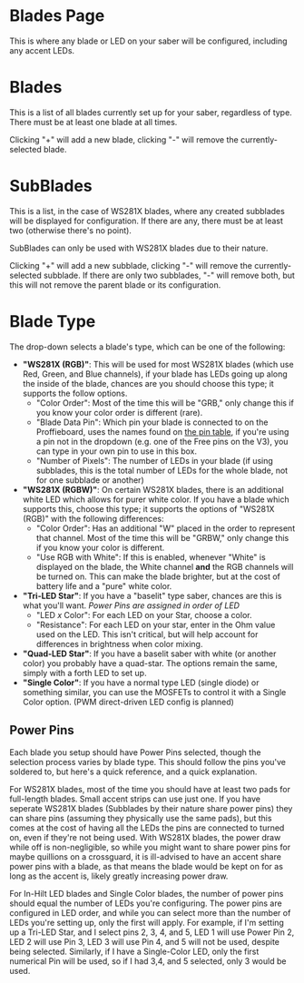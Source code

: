 # Blades Page

This is where any blade or LED on your saber will be configured, including any accent LEDs.

# Blades

This is a list of all blades currently set up for your saber, regardless of type. There must be at least one blade at all times.

Clicking "+" will add a new blade, clicking "-" will remove the currently-selected blade.

# SubBlades

This is a list, in the case of WS281X blades, where any created subblades will be displayed for configuration. If there are any, there must be at least two (otherwise there's no point).

SubBlades can only be used with WS281X blades due to their nature.

Clicking "+" will add a new subblade, clicking "-" will remove the currently-selected subblade. If there are only two subblades, "-" will remove both, but this will not remove the parent blade or its configuration.

# Blade Type

The drop-down selects a blade's type, which can be one of the following:

- **"WS281X (RGB)"**: This will be used for most WS281X blades (which use Red, Green, and Blue channels), if your blade has LEDs going up along the inside of the blade, chances are you should choose this type; it supports the follow options.
  - "Color Order": Most of the time this will be "GRB," only change this if you know your color order is different (rare).
  - "Blade Data Pin": Which pin your blade is connected to on the Proffieboard, uses the names found on [the pin table](https://fredrik.hubbe.net/lightsaber/v6/), if you're using a pin not in the dropdown (e.g. one of the Free pins on the V3), you can type in your own pin to use in this box.
  - "Number of Pixels": The number of LEDs in your blade (if using subblades, this is the total number of LEDs for the whole blade, not for one subblade or another)
- **"WS281X (RGBW)"**: On certain WS281X blades, there is an additional white LED which allows for purer white color. If you have a blade which supports this, choose this type; it supports the options of "WS281X (RGB)" with the following differences:
  - "Color Order": Has an additional "W" placed in the order to represent that channel. Most of the time this will be "GRBW," only change this if you know your color is different.
  - "Use RGB with White": If this is enabled, whenever "White" is displayed on the blade, the White channel **and** the RGB channels will be turned on. This can make the blade brighter, but at the cost of battery life and a "pure" white color.
- **"Tri-LED Star"**: If you have a "baselit" type saber, chances are this is what you'll want. *Power Pins are assigned in order of LED*
  - "LED *x* Color": For each LED on your Star, choose a color.
  - "Resistance": For each LED on your star, enter in the Ohm value used on the LED. This isn't critical, but will help account for differences in brightness when color mixing.
- **"Quad-LED Star"**: If you have a baselit saber with white (or another color) you probably have a quad-star. The options remain the same, simply with a forth LED to set up.
- **"Single Color"**: If you have a normal type LED (single diode) or something similar, you can use the MOSFETs to control it with a Single Color option. (PWM direct-driven LED config is planned)


## Power Pins

Each blade you setup should have Power Pins selected, though the selection process varies by blade type. This should follow the pins you've soldered to, but here's a quick reference, and a quick explanation.

For WS281X blades, most of the time you should have at least two pads for full-length blades. Small accent strips can use just one. If you have seperate WS281X blades (Subblades by their nature share power pins) they can share pins (assuming they physically use the same pads), but this comes at the cost of having all the LEDs the pins are connected to turned on, even if they're not being used. With WS281X blades, the power draw while off is non-negligible, so while you might want to share power pins for maybe quillions on a crossguard, it is ill-advised to have an accent share power pins with a blade, as that means the blade would be kept on for as long as the accent is, likely greatly increasing power draw.

For In-Hilt LED blades and Single Color blades, the number of power pins should equal the number of LEDs you're configuring. The power pins are configured in LED order, and while you can select more than the number of LEDs you're setting up, only the first will apply. For example, if I'm setting up a Tri-LED Star, and I select pins 2, 3, 4, and 5, LED 1 will use Power Pin 2, LED 2 will use Pin 3, LED 3 will use Pin 4, and 5 will not be used, despite being selected. Similarly, if I have a Single-Color LED, only the first numerical Pin will be used, so if I had 3,4, and 5 selected, only 3 would be used.
